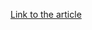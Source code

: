 [Link to the article](https://www.cisa.gov/news-events/alerts/2025/10/15/cisa-directs-federal-agencies-mitigate-vulnerabilities-f5-devices)
